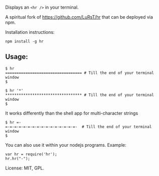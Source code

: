 Displays an `<hr />` in your terminal.

A spiritual fork of https://github.com/LuRsT/hr that can be deployed via npm.

Installation instructions:

    npm install -g hr

## Usage:

    $ hr
    ================================== # Till the end of your terminal window
    $

    $ hr '*'
    ********************************** # Till the end of your terminal window
    $

It works differently than the shell app for multi-character strings

    $ hr =-
    =-=-=-=-=-=-=-=-=-=-=-=-=-=-=-=-  # Till the end of your terminal window
    $


You can also use it within your nodejs programs.  Example:

    var hr = require('hr');
    hr.hr("-");


License: MIT, GPL.
